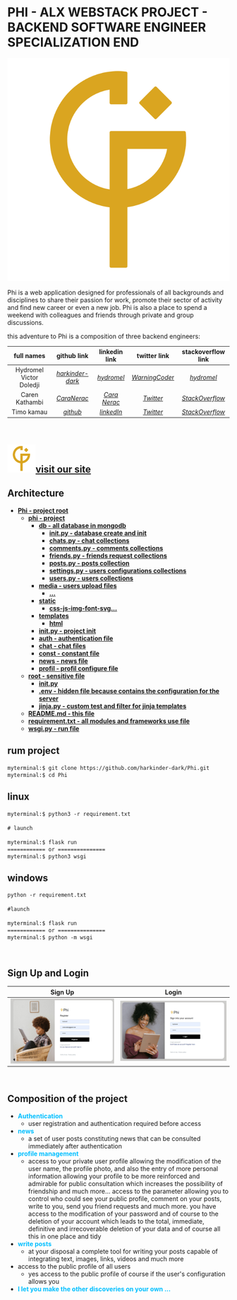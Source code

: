 **PHI - ALX WEBSTACK PROJECT - BACKEND SOFTWARE ENGINEER SPECIALIZATION END**
==============================================================================

![Phi](./phi/static/svg/phi-320.svg)

Phi is a web application designed for professionals of all backgrounds and disciplines to share their passion for work, promote their sector of activity and find new career or even a new job. Phi is also a place to spend a weekend with colleagues and friends through private and group discussions.

this adventure to Phi is a composition of three backend engineers:

| full names | github link | linkedin link | twitter link | stackoverflow link |
| :---------:| :----------:| :------------:| :-----------:| :-----------------:|
| Hydromel Victor Doledji | [*harkinder-dark*](https://github.com/harkinder-dark) | [*hydromel*](https://www.linkedin.com/in/hydromel/) | [*WarningCode*r](https://twitter.com/WarningCode) | [*hydromel*](https://stackoverflow.com/users/20591064/hydromel) |
| Caren Kathambi | [*CaraNerac*](https://github.com/CaraNerac) | [*Cara Nerac*](linkedin) | [*Twitter*]() | [*StackOverflow*]() |
| Timo kamau | [*github*]() | [*linkedIn*]() | [*Twitter*]() | [*StackOverflow*]() |
<br>

## ![Phi](./phi/static/svg/phi-32.svg)[**visit our site**]()

## Architecture

* [**Phi - project root**](.)
  * [**phi - project**](../Phi)
    * [**db - all database in mongodb**](./phi/db/)
      * [****init**.py - database create and init**](./phi/db/__init__.py)
      * [**chats.py - chat collections**](./phi/db/)
      * [**comments.py - comments collections**](./phi/db/comments.py)
      * [**friends.py - friends request collections**](./phi/db/friends.py)
      * [**posts.py - posts collection**](./phi/db/posts.py)
      * [**settings.py - users configurations collections**](./phi/db/settings.py)
      * [**users.py - users collections**](./phi/db/users.py)
    * [**media - users upload files**](./phi/medias/)
      * [**...**](media)
    * [**static**](./phi/static)
      * [**css-js-img-font-svg...**](css-js-img-font-svg)
    * [**templates**](./phi/templates)
      * [**html**](...)
    * [****init**.py - project init**](./phi/__init__.py)
    * [**auth - authentication file**](./phi/auth.py)
    * [**chat - chat files**](./phi/chat.py)
    * [**const - constant file**](./phi/const.py)
    * [**news - news file**](./phi/news.py)
    * [**profil - profil configure file**](./phi/profil.py)
  * [**root - sensitive file**](../Phi/root/)
    * [**__init__.py**](../Phi/root/__init__.py)
    * [**.env - hidden file because contains the configuration for the server**](../Phi/root/..)
    * [**jinja.py - custom test and filter for jinja templates**](../Phi/root/jinja.py)
  * [**README.md - this file**](README.md)
  * [**requirement.txt - all modules and frameworks use file**](requirement.txt)
  * [**wsgi.py - run file**](wsgi.py)

## **rum project**

```
myterminal:$ git clone https://github.com/harkinder-dark/Phi.git
myterminal:$ cd Phi
```

**linux**
--------------------------------------------------------

```
myterminal:$ python3 -r requirement.txt

# launch

myterminal:$ flask run
============ or ===============
myterminal:$ python3 wsgi
```

**windows**
--------------------------------------------------------

```
python -r requirement.txt

#launch

myterminal:$ flask run
============ or ===============
myterminal:$ python -m wsgi
```

<br>

## Sign Up and Login

| Sign Up | Login |
|:-------:|:-----:|
| ![](./phi/static/img/Capture.PNG) | ![](./phi/static/img/Capture1.PNG) |

<br>

## Composition of the project

* <span style="color: deepskyblue; font-weight: bolder;">Authentication</span>
  * user registration and authentication required before access
* <span style="color: deepskyblue; font-weight: bolder;">news</span>
  * a set of user posts constituting news that can be consulted immediately after authentication
* <span style="color: deepskyblue; font-weight: bolder;">profile management</span>
  * access to your private user profile allowing the modification of the user name, the profile photo, and also the entry of more personal information allowing your profile to be more reinforced and admirable for public consultation which increases the possibility of friendship and much more...
  access to the parameter allowing you to control who could see your public profile, comment on your posts, write to you, send you friend requests and much more.
  you have access to the modification of your password and of course to the deletion of your account which leads to the total, immediate, definitive and irrecoverable deletion of your data and of course all this in one place and tidy
* <span style="color: deepskyblue; font-weight: bolder;">write posts</span>
  * at your disposal a complete tool for writing your posts capable of integrating text, images, links, videos and much more
* access to the public profile of all users
  * yes access to the public profile of course if the user's configuration allows you
* <span style="color: deepskyblue; font-weight: bolder;">I let you make the other discoveries on your own ...</span>
